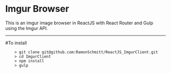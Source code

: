 Imgur Browser
====

This is an imgur image browser in ReactJS with React Router and Gulp using the Imgur API.

---

#To install
```
	> git clone git@github.com:RamonSchmitt/ReactJS_ImgurClient.git
	> cd ImgurClient
	> npm install
	> gulp
```
